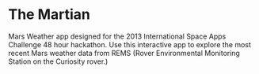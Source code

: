 The Martian
==========

Mars Weather app designed for the 2013 International Space Apps Challenge 48 hour hackathon. 
Use this interactive app to explore the most recent Mars weather data from REMS 
(Rover Environmental Monitoring Station on the Curiosity rover.)
